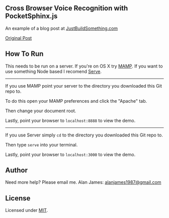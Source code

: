 Cross Browser Voice Recognition with PocketSphinx.js
---

An example of a blog post at [JustBuildSomething.com](http://justbuildsomething.com/)

[Original Post](http://justbuildsomething.com/cross-browser-voice-recognition-with-pocketsphinx-js/)

How To Run
---

This needs to be run on a server. If you're on OS X try [MAMP](https://www.mamp.info). If you want to use something Node based I recomend [Serve](https://www.npmjs.org/package/serve).

---

If you use MAMP point your server to the directory you downloaded this Git repo to. 

To do this open your MAMP preferences and click the "Apache" tab. 

Then change your document root. 

Lastly, point your browser to `localhost:8888` to view the demo.

---

If you use Server simply `cd` to the directory you downloaded this Git repo to. 

Then type `serve` into your terminal.

Lastly, point your browser to `localhost:3000` to view the demo.

Author
---
Need more help? 
Please email me.
Alan James: [alanjames1987@gmail.com](mailto:alanjames1987@gmail.com)

License
---
Licensed under [MIT](https://github.com/JustBuildSomething/Cross-Browser-Voice-Recognition-with-PocketSphinx.js/blob/master/LICENSE).